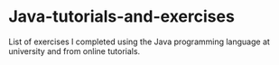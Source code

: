 # Java-tutorials-and-exercises
List of exercises I completed using the Java programming language at university and from online tutorials.
